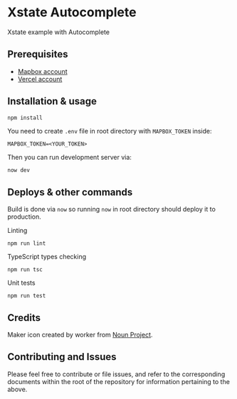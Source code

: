 # Xstate Autocomplete

Xstate example with Autocomplete

## Prerequisites

- [Mapbox account](https://www.mapbox.com/)
- [Vercel account](https://vercel.com/home)

## Installation & usage

```shell
npm install
```

You need to create `.env` file in root directory with `MAPBOX_TOKEN` inside:

```txt
MAPBOX_TOKEN=<YOUR_TOKEN>
```

Then you can run development server via:

```shell
now dev
```

## Deploys & other commands

Build is done via `now` so running `now` in root directory should deploy it to production.

Linting

```shell
npm run lint
```

TypeScript types checking

```shell
npm run tsc
```

Unit tests

```shell
npm run test
```

## Credits

Maker icon created by worker from [Noun Project](https://thenounproject.com/search/?q=point&i=2450190).

## Contributing and Issues

Please feel free to contribute or file issues, and refer to the corresponding documents within the root of the repository for information pertaining to the above.
